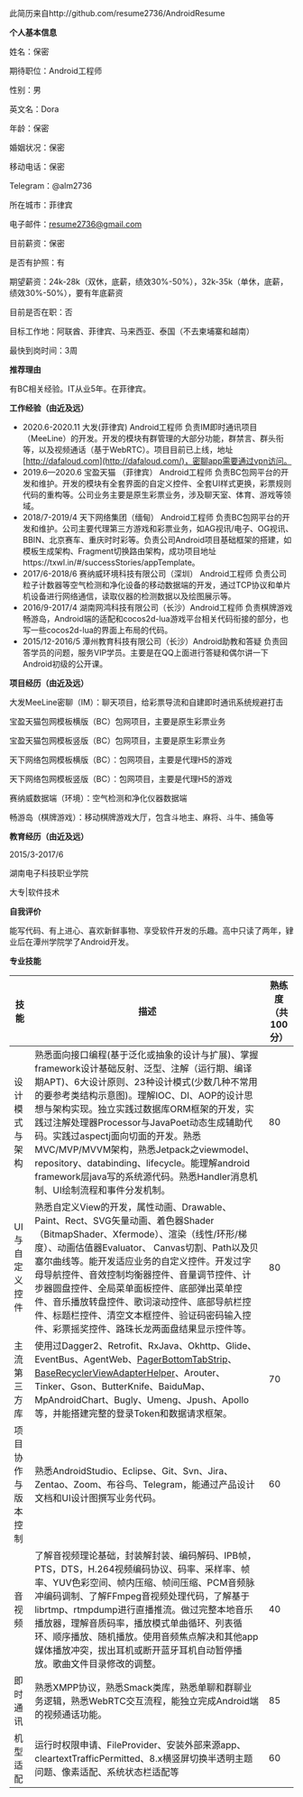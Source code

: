 此简历来自http://github.com/resume2736/AndroidResume



**个人基本信息**

姓名：保密

期待职位：Android工程师

性别：男

英文名：Dora

年龄：保密

婚姻状况：保密

移动电话：保密

Telegram：@alm2736

所在城市：菲律宾

电子邮件：resume2736@gmail.com

目前薪资：保密

是否有护照：有

期望薪资：24k-28k（双休，底薪，绩效30%-50%），32k-35k（单休，底薪，绩效30%-50%），要有年底薪资

目前是否在职：否

目标工作地：阿联酋、菲律宾、马来西亚、泰国（不去柬埔寨和越南）

最快到岗时间：3周



**推荐理由**

有BC相关经验。IT从业5年。在菲律宾。



**工作经验（由近及远）**

- 2020.6-2020.11 大发(菲律宾) Android工程师 负责IM即时通讯项目（MeeLine）的开发。开发的模块有群管理的大部分功能，群禁言、群头衔等，以及视频通话（基于WebRTC）。项目目前已上线，地址[http://dafaloud.com](http://dafaloud.com/)，密聊app需要通过vpn访问。
- 2019.6—2020.6 宝盈天猫 （菲律宾） Android工程师 负责BC包网平台的开发和维护。开发的模块有全套界面的自定义控件、全套UI样式更换，彩票规则代码的重构等。公司业务主要是原生彩票业务，涉及聊天室、体育、游戏等领域。
- 2018/7-2019/4 天下网络集团（缅甸） Android工程师 负责BC包网平台的开发和维护。公司主要代理第三方游戏和彩票业务，如AG视讯/电子、OG视讯、BBIN、北京赛车、重庆时时彩等。负责公司Android项目基础框架的搭建，如模板生成架构、Fragment切换路由架构，成功项目地址https://txwl.in/#/successStories/appTemplate。 
- 2017/6-2018/6 赛纳威环境科技有限公司（深圳） Android工程师 负责公司粒子计数器等空气检测和净化设备的移动数据端的开发，通过TCP协议和单片机设备进行网络通信，读取仪器的检测数据以及绘图展示等。
- 2016/9-2017/4 湖南网鸿科技有限公司（长沙）Android工程师 负责棋牌游戏畅游岛，Android端的适配和cocos2d-lua游戏平台相关代码衔接的部分，也写一些cocos2d-lua的界面上布局的代码。
- 2015/12-2016/5 潭州教育科技有限公司（长沙）Android助教和答疑 负责回答学员的问题，服务VIP学员。主要是在QQ上面进行答疑和偶尔讲一下Android初级的公开课。



**项目经历（由近及远）**

大发MeeLine密聊（IM）：聊天项目，给彩票导流和自建即时通讯系统规避打击

宝盈天猫包网模板横版（BC）包网项目，主要是原生彩票业务

宝盈天猫包网模板竖版（BC）包网项目，主要是原生彩票业务

天下网络包网模板横版（BC）：包网项目，主要是代理H5的游戏

天下网络包网模板竖版（BC）：包网项目，主要是代理H5的游戏

赛纳威数据端（环境）：空气检测和净化仪器数据端

畅游岛（棋牌游戏）：移动棋牌游戏大厅，包含斗地主、麻将、斗牛、捕鱼等



**教育经历（由近及远）**

2015/3-2017/6

湖南电子科技职业学院 

大专|软件技术 



**自我评价**

能写代码、有上进心、喜欢新鲜事物、享受软件开发的乐趣。高中只读了两年，肄业后在潭州学院学了Android开发。



**专业技能**

| **技    能**       | **描述**                                                     | 熟练度（共100分） |
| ------------------ | ------------------------------------------------------------ | ----------------- |
| 设计模式与架构     | 熟悉面向接口编程(基于泛化或抽象的设计与扩展)、掌握framework设计基础反射、泛型、注解（运行期、编译期APT)、6大设计原则、23种设计模式(少数几种不常用的要参考类结构示意图)。理解IOC、DI、AOP的设计思想与架构实现。独立实践过数据库ORM框架的开发，实践过注解处理器Processor与JavaPoet动态生成辅助代码。实践过aspectj面向切面的开发。熟悉MVC/MVP/MVVM架构，熟悉Jetpack之viewmodel、repository、databinding、lifecycle。能理解android framework层java写的系统源代码。熟悉Handler消息机制、UI绘制流程和事件分发机制。 | 80                |
| UI与自定义控件     | 熟悉自定义View的开发，属性动画、Drawable、Paint、Rect、SVG矢量动画、着色器Shader（BitmapShader、Xfermode）、渲染（线性/环形/梯度）、动画估值器Evaluator、 Canvas切割、Path以及贝塞尔曲线等。能开发适应业务的自定义控件。开发过字母导航控件、音效控制均衡器控件、音量调节控件、计步器圆盘控件、全局菜单面板控件、底部弹出菜单控件、音乐播放转盘控件、歌词滚动控件、底部导航栏控件、标题栏控件、清空文本框控件、验证码密码输入控件、彩票摇奖控件、路珠长龙两面盘结果显示控件等。 | 80                |
| 主流第三方库       | 使用过Dagger2、Retrofit、RxJava、Okhttp、Glide、EventBus、AgentWeb、[PagerBottomTabStrip](https://github.com/tyzlmjj/PagerBottomTabStrip)、[BaseRecyclerViewAdapterHelper](https://github.com/CymChad/BaseRecyclerViewAdapterHelper)、Arouter、Tinker、Gson、ButterKnife、BaiduMap、MpAndroidChart、Bugly、Umeng、Jpush、Apollo等，并能搭建完整的登录Token和数据请求框架。 | 70                |
| 项目协作与版本控制 | 熟悉AndroidStudio、Eclipse、Git、Svn、Jira、Zentao、Zoom、布谷鸟、Telegram，能通过产品设计文档和UI设计图撰写业务代码。 | 60                |
| 音视频             | 了解音视频理论基础，封装解封装、编码解码、IPB帧，PTS，DTS，H.264视频编码协议、码率、采样率、帧率、YUV色彩空间、帧内压缩、帧间压缩、PCM音频脉冲编码调制、了解FFmpeg音视频处理代码，了解基于librtmp、rtmpdump进行直播推流。做过完整本地音乐播放器，理解音质码率，播放模式单曲循环、列表循环、顺序播放、随机播放。使用音频焦点解决和其他app媒体播放冲突，拔出耳机或断开蓝牙耳机自动暂停播放。歌曲文件目录修改的调整。 | 40                |
| 即时通讯           | 熟悉XMPP协议，熟悉Smack类库，熟悉单聊和群聊业务逻辑，熟悉WebRTC交互流程，能独立完成Android端的视频通话功能。 | 85                |
| 机型适配           | 运行时权限申请、FileProvider、安装外部来源app、cleartextTrafficPermitted、8.x横竖屏切换半透明主题问题、像素适配、系统状态栏适配等 | 60                |

